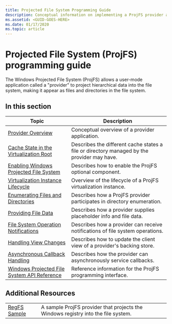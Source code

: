 ```yaml
---
title: Projected File System Programming Guide
description: Conceptual information on implementing a ProjFS provider application.
ms.assetid: <GUID-GOES-HERE>
ms.date: 01/17/2020
ms.topic: article
---
```


# Projected File System (ProjFS) programming guide

The Windows Projected File System (ProjFS) allows a user-mode application called a "provider" to project hierarchical data into the file system, making it appear as files and directories in the file system.

## In this section

| Topic                                                                                                       | Description |
|-------------------------------------------------------------------------------------------------------------|-------------|
| [Provider Overview](provider-overview.md)                                                                   | Conceptual overview of a provider application.
| [Cache State in the Virtualization Root](cache-state.md)                                                    | Describes the different cache states a file or directory managed by the provider may have. 
| [Enabling Windows Projected File System](enabling-windows-projected-file-system.md)                         | Describes how to enable the ProjFS optional component.
| [Virtualization Instance Lifecycle](virtualization-instance-lifecycle.md)                                   | Overview of the lifecycle of a ProjFS virtualization instance.
| [Enumerating Files and Directories](enumerating-files-and-directories.md)                                   | Describes how a ProjFS provider participates in directory enumeration.
| [Providing File Data](providing-file-data.md)                                                               | Describes how a provider supplies placeholder info and file data.
| [File System Operation Notifications](file-system-operation-notifications.md)                               | Describes how a provider can receive notifications of file system operations.
| [Handling View Changes](handling-view-changes.md)                                                           | Describes how to update the client view of a provider's backing store.
| [Asynchronous Callback Handling](asynchronous-callback-handling.md)                                         | Describes how the provider can asynchronously service callbacks.
| [Windows Projected File System API Reference](/windows/desktop/api/_projfs) | Reference information for the ProjFS programming interface.

## Additional Resources

|                                                                                                              |                                                                                   |
|--------------------------------------------------------------------------------------------------------------|-----------------------------------------------------------------------------------|
| [RegFS Sample](https://github.com/Microsoft/Windows-classic-samples/tree/master/Samples/ProjectedFileSystem) | A sample ProjFS provider that projects the Windows registry into the file system. |
<!--
| [ProjFS.Managed API](https://github.com/Microsoft/URL_TBD)                                                   | A .NET wrapper for the ProjFS API.                                                |
-->